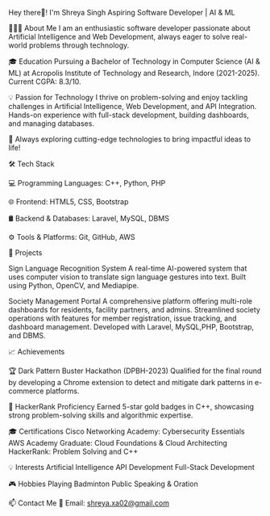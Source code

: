 


Hey there👋! I'm Shreya Singh
Aspiring Software Developer | AI & ML 

👨🏻‍💻 About Me
I am an enthusiastic software developer passionate about Artificial Intelligence and Web Development, always eager to solve real-world problems through technology.

🎓 Education
Pursuing a Bachelor of Technology in Computer Science (AI & ML) at Acropolis Institute of Technology and Research, Indore (2021-2025).
Current CGPA: 8.3/10.

💡 Passion for Technology
I thrive on problem-solving and enjoy tackling challenges in Artificial Intelligence, Web Development, and API Integration.
Hands-on experience with full-stack development, building dashboards, and managing databases.

🤖 Always exploring cutting-edge technologies to bring impactful ideas to life!

🛠 Tech Stack

💻 Programming Languages:
C++, Python, PHP

🌐 Frontend:
HTML5, CSS, Bootstrap

🛢 Backend & Databases:
Laravel, MySQL, DBMS

⚙️ Tools & Platforms:
Git, GitHub, AWS

🚀 Projects

Sign Language Recognition System
A real-time AI-powered system that uses computer vision to translate sign language gestures into text.
Built using Python, OpenCV, and Mediapipe.

Society Management Portal
A comprehensive platform offering multi-role dashboards for residents, facility partners, and admins.
Streamlined society operations with features for member registration, issue tracking, and dashboard management.
Developed with Laravel, MySQL,PHP, Bootstrap, and DBMS.

📈 Achievements

🏆 Dark Pattern Buster Hackathon (DPBH-2023)
Qualified for the final round by developing a Chrome extension to detect and mitigate dark patterns in e-commerce platforms.

🌟 HackerRank Proficiency
Earned 5-star gold badges in C++, showcasing strong problem-solving skills and algorithmic expertise.

🎓 Certifications
Cisco Networking Academy: Cybersecurity Essentials
AWS Academy Graduate: Cloud Foundations & Cloud Architecting
HackerRank: Problem Solving and C++

💡 Interests
Artificial Intelligence
API Development
Full-Stack Development

🎮 Hobbies
Playing Badminton
Public Speaking & Oration

📫 Contact Me
📧 Email: shreya.xa02@gmail.com
